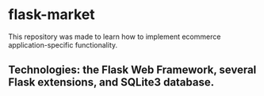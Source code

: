 # flask-market

This repository was made to learn how to implement ecommerce application-specific functionality.

## Technologies: the Flask Web Framework, several Flask extensions, and SQLite3 database.
